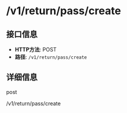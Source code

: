 # /v1/return/pass/create

## 接口信息

- **HTTP方法**: POST
- **路径**: `/v1/return/pass/create`

## 详细信息

post

/v1/return/pass/create

